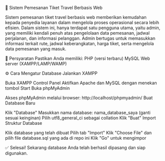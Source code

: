 📌 Sistem Pemesanan Tiket Travel Berbasis Web

Sistem pemesanan tiket travel berbasis web memberikan kemudahan kepada penyedia layanan dalam mengelola proses operasional secara lebih efisien. Dalam sistem ini, hanya terdapat satu pengguna utama, yaitu admin, yang memiliki kendali penuh atas pengelolaan data pemesanan, jadwal perjalanan, dan informasi pelanggan. Admin bertugas untuk memasukkan informasi terkait rute, jadwal keberangkatan, harga tiket, serta mengelola data pemesanan yang masuk.

📂 Persyaratan
Pastikan Anda memiliki:
PHP (versi terbaru)
MySQL
Web server (XAMPP/LAMP/WAMP)

⚙️ Cara Mengatur Database
Jalankan XAMPP

Buka XAMPP Control Panel
Aktifkan Apache dan MySQL dengan menekan tombol Start
Buka phpMyAdmin

Akses phpMyAdmin melalui browser:
http://localhost/phpmyadmin/
Buat Database Baru

Klik "Database"
Masukkan nama database: nama_database_saya (ganti sesuai keinginan)
Pilih utf8_general_ci sebagai collation
Klik "Buat"
Import Struktur Database

Klik database yang telah dibuat
Pilih tab "Import"
Klik "Choose File" dan pilih file database.sql yang ada di repo ini
Klik "Go" untuk mengimpor

✅ Selesai!
Sekarang database Anda telah berhasil dipasang dan siap digunakan.
